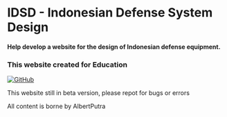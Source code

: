 # IDSD - Indonesian Defense System Design

#### Help develop a website for the design of Indonesian defense equipment.

### This website created for Education
[![GitHub](https://img.shields.io/github/license/albertputra/IDSD?color=c90e0e&label=License&logo=github&style=for-the-badge)](/LICENSE/)

This website still in beta version, please repot for bugs or errors

All content is borne by AlbertPutra

